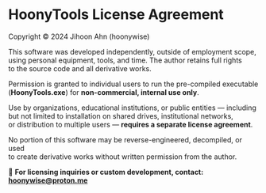 # HoonyTools License Agreement

Copyright © 2024 Jihoon Ahn (hoonywise)

This software was developed independently, outside of employment scope,  
using personal equipment, tools, and time. The author retains full rights  
to the source code and all derivative works.

Permission is granted to individual users to run the pre-compiled executable  
(**HoonyTools.exe**) for **non-commercial, internal use only**.

Use by organizations, educational institutions, or public entities — including  
but not limited to installation on shared drives, institutional networks,  
or distribution to multiple users — **requires a separate license agreement**.

No portion of this software may be reverse-engineered, decompiled, or used  
to create derivative works without written permission from the author.

📩 **For licensing inquiries or custom development, contact:**  
**[hoonywise@proton.me](mailto:hoonywise@proton.me)**
